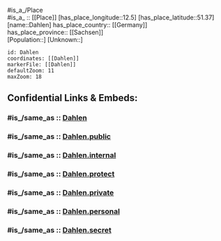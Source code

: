 ﻿---
confidential: public
isDeleted: false
location:
- 51.37
- 12.5
mapmarker: city
mapzoom:
- 7
- 12
SpocWebEntityId: 29702
tags:
- geo/City
type: City
---

#is_a_/Place  
#is_a_ :: [[Place]] 
[has_place_longitude::12.5] 
[has_place_latitude::51.37] 
[name::Dahlen] 
has_place_country:: [[Germany]]  
has_place_province:: [[Sachsen]]  
[Population::] 
[Unknown::] 


```leaflet
id: Dahlen
coordinates: [[Dahlen]] 
markerFile: [[Dahlen]] 
defaultZoom: 11 
maxZoom: 18
```


## Confidential Links & Embeds: 

### #is_/same_as :: [Dahlen](/_Standards/Earth/Continent/Europe/Europe~Central/Germany/Germany~East/Sachsen/counties~Sachsen/Nordsachsen/cities~Nordsachsen/Taucha/City/Dahlen.md) 

### #is_/same_as :: [Dahlen.public](/_public/Earth/Continent/Europe/Europe~Central/Germany/Germany~East/Sachsen/counties~Sachsen/Nordsachsen/cities~Nordsachsen/Taucha/City/Dahlen.public.md) 

### #is_/same_as :: [Dahlen.internal](/_internal/Earth/Continent/Europe/Europe~Central/Germany/Germany~East/Sachsen/counties~Sachsen/Nordsachsen/cities~Nordsachsen/Taucha/City/Dahlen.internal.md) 

### #is_/same_as :: [Dahlen.protect](/_protect/Earth/Continent/Europe/Europe~Central/Germany/Germany~East/Sachsen/counties~Sachsen/Nordsachsen/cities~Nordsachsen/Taucha/City/Dahlen.protect.md) 

### #is_/same_as :: [Dahlen.private](/_private/Earth/Continent/Europe/Europe~Central/Germany/Germany~East/Sachsen/counties~Sachsen/Nordsachsen/cities~Nordsachsen/Taucha/City/Dahlen.private.md) 

### #is_/same_as :: [Dahlen.personal](/_personal/Earth/Continent/Europe/Europe~Central/Germany/Germany~East/Sachsen/counties~Sachsen/Nordsachsen/cities~Nordsachsen/Taucha/City/Dahlen.personal.md) 

### #is_/same_as :: [Dahlen.secret](/_secret/Earth/Continent/Europe/Europe~Central/Germany/Germany~East/Sachsen/counties~Sachsen/Nordsachsen/cities~Nordsachsen/Taucha/City/Dahlen.secret.md)

